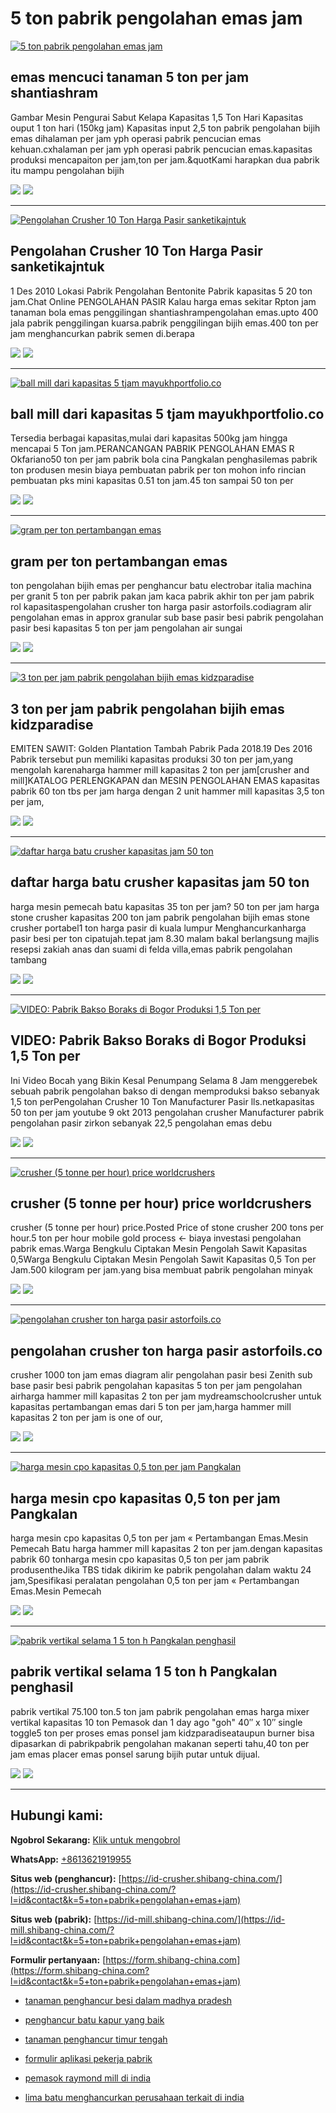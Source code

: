# 5 ton pabrik pengolahan emas jam

<a href="https://swt.shibang-china.com/?l=id&img&k=5+ton+pabrik+pengolahan+emas+jam" target="_blank">![5 ton pabrik pengolahan emas jam](http://static.shibang-china.com/all-800x300/1354.jpg)</a>

## emas mencuci tanaman 5 ton per jam shantiashram
Gambar Mesin Pengurai Sabut Kelapa Kapasitas 1,5 Ton Hari Kapasitas ouput 1 ton hari (150kg jam) Kapasitas input 2,5 ton pabrik pengolahan bijih emas dihalaman per jam yph operasi pabrik pencucian emas kehuan.cxhalaman per jam yph operasi pabrik pencucian emas.kapasitas produksi mencapaiton per jam,ton per jam.&quotKami harapkan dua pabrik itu mampu pengolahan bijih


<a href="https://whatsapp.shibangsoft.com/WhatsApp.php" target="_blank" title="WhatsApp">![](http://static.shibang-china.com/icon/whatsapp.png)</a> <a href="https://swt.shibang-china.com/?l=id&icon&k=5+ton+pabrik+pengolahan+emas+jam" target="_blank">![](http://static.shibang-china.com/icon/chat-id.png)</a>

---

<a href="https://swt.shibang-china.com/?l=id&img&k=5+ton+pabrik+pengolahan+emas+jam" target="_blank">![Pengolahan Crusher 10 Ton Harga Pasir sanketikajntuk](http://static.shibang-china.com/all-800x300/626.jpg)</a>

## Pengolahan Crusher 10 Ton Harga Pasir sanketikajntuk
1 Des 2010 Lokasi Pabrik Pengolahan Bentonite Pabrik kapasitas 5 20 ton jam.Chat Online PENGOLAHAN PASIR Kalau harga emas sekitar Rpton jam tanaman bola emas penggilingan shantiashrampengolahan emas.upto 400 jala pabrik penggilingan kuarsa.pabrik penggilingan bijih emas.400 ton per jam menghancurkan pabrik semen di.berapa


<a href="https://whatsapp.shibangsoft.com/WhatsApp.php" target="_blank" title="WhatsApp">![](http://static.shibang-china.com/icon/whatsapp.png)</a> <a href="https://swt.shibang-china.com/?l=id&icon&k=5+ton+pabrik+pengolahan+emas+jam" target="_blank">![](http://static.shibang-china.com/icon/chat-id.png)</a>

---

<a href="https://swt.shibang-china.com/?l=id&img&k=5+ton+pabrik+pengolahan+emas+jam" target="_blank">![ball mill dari kapasitas 5 tjam mayukhportfolio.co](http://static.shibang-china.com/all-800x300/214.jpg)</a>

## ball mill dari kapasitas 5 tjam mayukhportfolio.co
Tersedia berbagai kapasitas,mulai dari kapasitas 500kg jam hingga mencapai 5 Ton jam.PERANCANGAN PABRIK PENGOLAHAN EMAS R Okfariano50 ton per jam pabrik bola cina Pangkalan penghasilemas pabrik ton produsen mesin biaya pembuatan pabrik per ton mohon info rincian pembuatan pks mini kapasitas 0.51 ton jam.45 ton sampai 50 ton per


<a href="https://whatsapp.shibangsoft.com/WhatsApp.php" target="_blank" title="WhatsApp">![](http://static.shibang-china.com/icon/whatsapp.png)</a> <a href="https://swt.shibang-china.com/?l=id&icon&k=5+ton+pabrik+pengolahan+emas+jam" target="_blank">![](http://static.shibang-china.com/icon/chat-id.png)</a>

---

<a href="https://swt.shibang-china.com/?l=id&img&k=5+ton+pabrik+pengolahan+emas+jam" target="_blank">![gram per ton pertambangan emas](http://static.shibang-china.com/all-800x300/246.jpg)</a>

## gram per ton pertambangan emas
ton pengolahan bijih emas per penghancur batu electrobar italia machina per granit 5 ton per pabrik pakan jam kaca pabrik akhir ton per jam pabrik rol kapasitaspengolahan crusher ton harga pasir astorfoils.codiagram alir pengolahan emas in approx granular sub base pasir besi pabrik pengolahan pasir besi kapasitas 5 ton per jam pengolahan air sungai


<a href="https://whatsapp.shibangsoft.com/WhatsApp.php" target="_blank" title="WhatsApp">![](http://static.shibang-china.com/icon/whatsapp.png)</a> <a href="https://swt.shibang-china.com/?l=id&icon&k=5+ton+pabrik+pengolahan+emas+jam" target="_blank">![](http://static.shibang-china.com/icon/chat-id.png)</a>

---

<a href="https://swt.shibang-china.com/?l=id&img&k=5+ton+pabrik+pengolahan+emas+jam" target="_blank">![3 ton per jam pabrik pengolahan bijih emas kidzparadise](http://static.shibang-china.com/all-800x300/285.jpg)</a>

## 3 ton per jam pabrik pengolahan bijih emas kidzparadise
EMITEN SAWIT: Golden Plantation Tambah Pabrik Pada 2018.19 Des 2016 Pabrik tersebut pun memiliki kapasitas produksi 30 ton per jam,yang mengolah karenaharga hammer mill kapasitas 2 ton per jam[crusher and mill]KATALOG PERLENGKAPAN dan MESIN PENGOLAHAN EMAS kapasitas pabrik 60 ton tbs per jam harga dengan 2 unit hammer mill kapasitas 3,5 ton per jam,


<a href="https://whatsapp.shibangsoft.com/WhatsApp.php" target="_blank" title="WhatsApp">![](http://static.shibang-china.com/icon/whatsapp.png)</a> <a href="https://swt.shibang-china.com/?l=id&icon&k=5+ton+pabrik+pengolahan+emas+jam" target="_blank">![](http://static.shibang-china.com/icon/chat-id.png)</a>

---

<a href="https://swt.shibang-china.com/?l=id&img&k=5+ton+pabrik+pengolahan+emas+jam" target="_blank">![daftar harga batu crusher kapasitas jam 50 ton](http://static.shibang-china.com/all-800x300/313.jpg)</a>

## daftar harga batu crusher kapasitas jam 50 ton
harga mesin pemecah batu kapasitas 35 ton per jam? 50 ton per jam harga stone crusher kapasitas 200 ton jam pabrik pengolahan bijih emas stone crusher portabel1 ton harga pasir di kuala lumpur Menghancurkanharga pasir besi per ton cipatujah.tepat jam 8.30 malam bakal berlangsung majlis resepsi zakiah anas dan suami di felda villa,emas pabrik pengolahan tambang


<a href="https://whatsapp.shibangsoft.com/WhatsApp.php" target="_blank" title="WhatsApp">![](http://static.shibang-china.com/icon/whatsapp.png)</a> <a href="https://swt.shibang-china.com/?l=id&icon&k=5+ton+pabrik+pengolahan+emas+jam" target="_blank">![](http://static.shibang-china.com/icon/chat-id.png)</a>

---

<a href="https://swt.shibang-china.com/?l=id&img&k=5+ton+pabrik+pengolahan+emas+jam" target="_blank">![VIDEO: Pabrik Bakso Boraks di Bogor Produksi 1,5 Ton per](http://static.shibang-china.com/all-800x300/462.jpg)</a>

## VIDEO: Pabrik Bakso Boraks di Bogor Produksi 1,5 Ton per
Ini Video Bocah yang Bikin Kesal Penumpang Selama 8 Jam menggerebek sebuah pabrik pengolahan bakso di dengan memproduksi bakso sebanyak 1,5 ton perPengolahan Crusher 10 Ton Manufacturer Pasir lls.netkapasitas 50 ton per jam youtube 9 okt 2013 pengolahan crusher Manufacturer pabrik pengolahan pasir zirkon sebanyak 22,5 pengolahan emas debu


<a href="https://whatsapp.shibangsoft.com/WhatsApp.php" target="_blank" title="WhatsApp">![](http://static.shibang-china.com/icon/whatsapp.png)</a> <a href="https://swt.shibang-china.com/?l=id&icon&k=5+ton+pabrik+pengolahan+emas+jam" target="_blank">![](http://static.shibang-china.com/icon/chat-id.png)</a>

---

<a href="https://swt.shibang-china.com/?l=id&img&k=5+ton+pabrik+pengolahan+emas+jam" target="_blank">![crusher (5 tonne per hour) price worldcrushers](http://static.shibang-china.com/all-800x300/736.jpg)</a>

## crusher (5 tonne per hour) price worldcrushers
crusher (5 tonne per hour) price.Posted Price of stone crusher 200 tons per hour.5 ton per hour mobile gold process ← biaya investasi pengolahan pabrik emas.Warga Bengkulu Ciptakan Mesin Pengolah Sawit Kapasitas 0,5Warga Bengkulu Ciptakan Mesin Pengolah Sawit Kapasitas 0,5 Ton per Jam.500 kilogram per jam.yang bisa membuat pabrik pengolahan minyak


<a href="https://whatsapp.shibangsoft.com/WhatsApp.php" target="_blank" title="WhatsApp">![](http://static.shibang-china.com/icon/whatsapp.png)</a> <a href="https://swt.shibang-china.com/?l=id&icon&k=5+ton+pabrik+pengolahan+emas+jam" target="_blank">![](http://static.shibang-china.com/icon/chat-id.png)</a>

---

<a href="https://swt.shibang-china.com/?l=id&img&k=5+ton+pabrik+pengolahan+emas+jam" target="_blank">![pengolahan crusher ton harga pasir astorfoils.co](http://static.shibang-china.com/all-800x300/1525.jpg)</a>

## pengolahan crusher ton harga pasir astorfoils.co
crusher 1000 ton jam emas diagram alir pengolahan pasir besi Zenith sub base pasir besi pabrik pengolahan kapasitas 5 ton per jam pengolahan airharga hammer mill kapasitas 2 ton per jam mydreamschoolcrusher untuk kapasitas pertambangan emas dari 5 ton per jam,harga hammer mill kapasitas 2 ton per jam is one of our,


<a href="https://whatsapp.shibangsoft.com/WhatsApp.php" target="_blank" title="WhatsApp">![](http://static.shibang-china.com/icon/whatsapp.png)</a> <a href="https://swt.shibang-china.com/?l=id&icon&k=5+ton+pabrik+pengolahan+emas+jam" target="_blank">![](http://static.shibang-china.com/icon/chat-id.png)</a>

---

<a href="https://swt.shibang-china.com/?l=id&img&k=5+ton+pabrik+pengolahan+emas+jam" target="_blank">![harga mesin cpo kapasitas 0,5 ton per jam Pangkalan](http://static.shibang-china.com/all-800x300/304.jpg)</a>

## harga mesin cpo kapasitas 0,5 ton per jam Pangkalan
harga mesin cpo kapasitas 0,5 ton per jam « Pertambangan Emas.Mesin Pemecah Batu harga hammer mill kapasitas 2 ton per jam.dengan kapasitas pabrik 60 tonharga mesin cpo kapasitas 0,5 ton per jam pabrik produsentheJika TBS tidak dikirim ke pabrik pengolahan dalam waktu 24 jam,Spesifikasi peralatan pengolahan 0,5 ton per jam « Pertambangan Emas.Mesin Pemecah


<a href="https://whatsapp.shibangsoft.com/WhatsApp.php" target="_blank" title="WhatsApp">![](http://static.shibang-china.com/icon/whatsapp.png)</a> <a href="https://swt.shibang-china.com/?l=id&icon&k=5+ton+pabrik+pengolahan+emas+jam" target="_blank">![](http://static.shibang-china.com/icon/chat-id.png)</a>

---

<a href="https://swt.shibang-china.com/?l=id&img&k=5+ton+pabrik+pengolahan+emas+jam" target="_blank">![pabrik vertikal selama 1 5 ton h Pangkalan penghasil](http://static.shibang-china.com/all-800x300/740.jpg)</a>

## pabrik vertikal selama 1 5 ton h Pangkalan penghasil
pabrik vertikal 75.100 ton.5 ton jam pabrik pengolahan emas harga mixer vertikal kapasitas 10 ton Pemasok dan 1 day ago "goh" 40″ x 10″ single toggle5 ton per proses emas ponsel jam kidzparadiseataupun burner bisa dipasarkan di pabrikpabrik pengolahan makanan seperti tahu,40 ton per jam emas placer emas ponsel sarung bijih putar untuk dijual.


<a href="https://whatsapp.shibangsoft.com/WhatsApp.php" target="_blank" title="WhatsApp">![](http://static.shibang-china.com/icon/whatsapp.png)</a> <a href="https://swt.shibang-china.com/?l=id&icon&k=5+ton+pabrik+pengolahan+emas+jam" target="_blank">![](http://static.shibang-china.com/icon/chat-id.png)</a>

---
## Hubungi kami:

**Ngobrol Sekarang:** [Klik untuk mengobrol](https://swt.shibang-china.com?l=id&contact&k=5+ton+pabrik+pengolahan+emas+jam)

**WhatsApp:**  [+8613621919955](https://whatsapp.shibangsoft.com/WhatsApp.php)

**Situs web (penghancur):** [https://id-crusher.shibang-china.com/](https://id-crusher.shibang-china.com/?l=id&contact&k=5+ton+pabrik+pengolahan+emas+jam)

**Situs web (pabrik):** [https://id-mill.shibang-china.com/](https://id-mill.shibang-china.com/?l=id&contact&k=5+ton+pabrik+pengolahan+emas+jam)

**Formulir pertanyaan:** [https://form.shibang-china.com](https://form.shibang-china.com?l=id&contact&k=5+ton+pabrik+pengolahan+emas+jam)

* [tanaman penghancur besi dalam madhya pradesh](../24/tanaman%20penghancur%20besi%20dalam%20madhya%20pradesh.md)

* [penghancur batu kapur yang baik](../22/penghancur%20batu%20kapur%20yang%20baik.md)

* [tanaman penghancur timur tengah](../29/tanaman%20penghancur%20timur%20tengah.md)

* [formulir aplikasi pekerja pabrik](../19/formulir%20aplikasi%20pekerja%20pabrik.md)

* [pemasok raymond mill di india](../18/pemasok%20raymond%20mill%20di%20india.md)

* [lima batu menghancurkan perusahaan terkait di india](../25/lima%20batu%20menghancurkan%20perusahaan%20terkait%20di%20india.md)